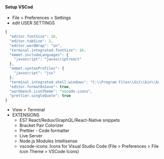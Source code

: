 #### Setup VSCod

* File > Preferences > Settings
* edit USER SETTINGS
```javascript
{
  "editor.fontSize": 16,
  "editor.tabSize": 2,
  "editor.wordWrap": "on",
  "terminal.integrated.fontSize": 16,
  "emmet.includeLanguages": {
    "javascript": "javascriptreact"
  },
  "emmet.syntaxProfiles": {
    "javascript": "jsx"
  },
  "terminal.integrated.shell.windows": "C:\\Program Files\\Git\\bin\\bash.exe",
  "editor.formatOnSave": true,
  "workbench.iconTheme": "vscode-icons",
  "prettier.singleQuote": true
}
```
* View > Terminal
* EXTENSIONS
  * ES7 React/Redux/GraphQL/React-Native snippets
  * Bracket Pair Colorizer
  * Prettier - Code formatter
  * Live Server
  * Node.js Modules Intellisense
  * vscode-icons: Icons for Visual Studio Code (File > Preferences > File Icon Theme > VSCode Icons)
